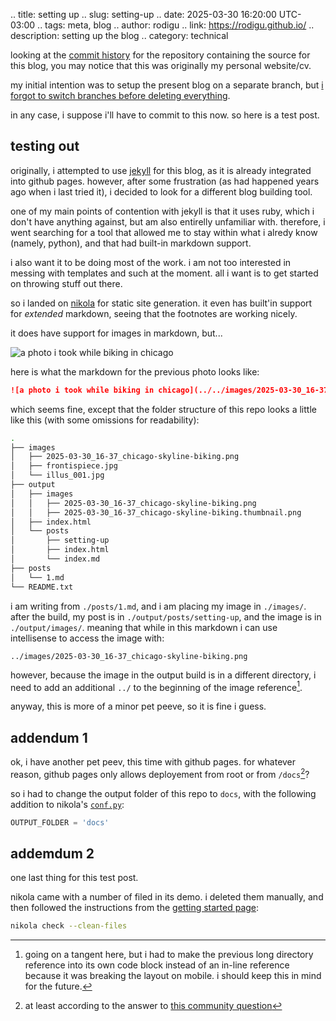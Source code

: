 .. title: setting up
.. slug: setting-up
.. date: 2025-03-30 16:20:00 UTC-03:00
.. tags: meta, blog
.. author: rodigu
.. link: https://rodigu.github.io/
.. description: setting up the blog
.. category: technical

looking at the [commit history](https://github.com/rodigu/rodigu.github.io/commits/master/) for the repository
containing the source for this blog, you may notice that this was originally my personal website/cv.

my initial intention was to setup the present blog on a separate branch,
but [i forgot to switch branches before deleting everything](https://c.tenor.com/Bi5t9IXWlEkAAAAC/tenor.gif).

in any case, i suppose i'll have to commit to this now.
so here is a test post.

## testing out

originally, i attempted to use [jekyll]((https://jekyllrb.com/)) for this blog, as it is already integrated into github pages.
however, after some frustration (as had happened years ago when i last tried it),
i decided to look for a different blog building tool.

one of my main points of contention with jekyll is that it uses ruby, which i don't have anything against, but am also entirelly unfamiliar with.
therefore, i went searching for a tool that allowed me to stay within what i alredy know (namely, python),
and that had built-in markdown support.

i also want it to be doing most of the work.
i am not too interested in messing with templates and such at the moment.
all i want is to get started on throwing stuff out there.

so i landed on [nikola](https://getnikola.com/) for static site generation.
it even has built'in support for _extended_ markdown, seeing that the footnotes are working nicely.

it does have support for images in markdown, but...

![a photo i took while biking in chicago](../../images/2025-03-30_16-37_chicago-skyline-biking.png)

here is what the markdown for the previous photo looks like:

```md
![a photo i took while biking in chicago](../../images/2025-03-30_16-37_chicago-skyline-biking.png)
```

which seems fine, except that the folder structure of this repo looks a little like this (with some omissions for readability):

```bash
.
├── images
│   ├── 2025-03-30_16-37_chicago-skyline-biking.png
│   ├── frontispiece.jpg
│   └── illus_001.jpg
├── output
│   ├── images
│   │   ├── 2025-03-30_16-37_chicago-skyline-biking.png
│   │   ├── 2025-03-30_16-37_chicago-skyline-biking.thumbnail.png
│   ├── index.html
│   └── posts
│       ├── setting-up
│       ├── index.html
│       └── index.md
├── posts
│   └── 1.md
└── README.txt
```

i am writing from `./posts/1.md`, and i am placing my image in `./images/`.
after the build, my post is in `./output/posts/setting-up`, and the image is in `./output/images/`.
meaning that while in this markdown i can use intellisense to access the image with:

```
../images/2025-03-30_16-37_chicago-skyline-biking.png
```

however, because the image in the output build is in a different directory,
i need to add an additional `../` to the beginning of the image reference[^5].

[^5]: going on a tangent here, but i had to make the previous long directory reference into
its own code block instead of an in-line reference because it was breaking the layout on mobile.
i should keep this in mind for the future.

anyway, this is more of a minor pet peeve, so it is fine i guess.

## addendum 1

ok, i have another pet peev, this time with github pages.
for whatever reason, github pages only allows deployement from root or from `/docs`[^3]?

[^3]: at least according to the answer to [this community question](https://github.com/orgs/community/discussions/23073)

so i had to change the output folder of this repo to `docs`, with the following addition to nikola's [`conf.py`](https://github.com/rodigu/rodigu.github.io/blob/master/conf.py):

```py
OUTPUT_FOLDER = 'docs'
```

## addemdum 2

one last thing for this test post.

nikola came with a number of filed in its demo.
i deleted them manually, and then followed the instructions from the [getting started page]((https://getnikola.com/getting-started.html#rm-demo)):

```bash
nikola check --clean-files
```
